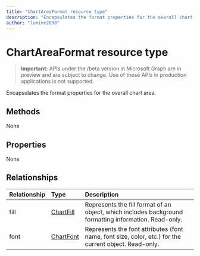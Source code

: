 ```yaml
---
title: "ChartAreaFormat resource type"
description: "Encapsulates the format properties for the overall chart area."
author: "lumine2008"
---
```


# ChartAreaFormat resource type

> **Important:** APIs under the /beta version in Microsoft Graph are in preview and are subject to change. Use of these APIs in production applications is not supported.

Encapsulates the format properties for the overall chart area.


## Methods
None

## Properties
None

## Relationships
| Relationship | Type	|Description|
|:---------------|:--------|:----------|
|fill|[ChartFill](chartfill.md)|Represents the fill format of an object, which includes background formatting information. Read-only.|
|font|[ChartFont](chartfont.md)|Represents the font attributes (font name, font size, color, etc.) for the current object. Read-only.|

<!-- uuid: 8fcb5dbc-d5aa-4681-8e31-b001d5168d79
2015-10-25 14:57:30 UTC -->
<!-- {
  "type": "#page.annotation",
  "description": "ChartAreaFormat resource",
  "keywords": "",
  "section": "documentation",
  "tocPath": ""
}-->